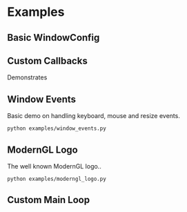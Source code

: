 
# Examples

## Basic WindowConfig

## Custom Callbacks

Demonstrates 

## Window Events

Basic demo on handling keyboard, mouse and resize events.

```
python examples/window_events.py
```

## ModernGL Logo

The well known ModernGL logo..

```
python examples/moderngl_logo.py
```

## Custom Main Loop

